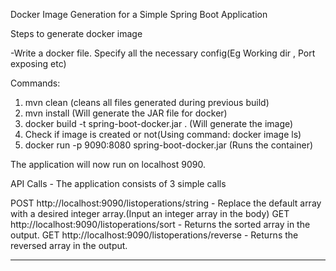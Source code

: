 Docker Image Generation for a Simple Spring Boot Application 

Steps to generate docker image

-Write a docker file. Specify all the necessary config(Eg Working dir , Port exposing etc)

Commands:
1) mvn clean   (cleans all files generated during previous build)
2) mvn install (Will generate the JAR file for docker)
3) docker build -t spring-boot-docker.jar .  (Will generate the image)
4) Check if image is created or not(Using command: docker image ls)
5) docker run -p 9090:8080 spring-boot-docker.jar (Runs the container) 

The application will now run on localhost 9090. 

API Calls - The application consists of 3 simple calls

POST http://localhost:9090/listoperations/string - Replace the default array with a desired integer array.(Input an integer array in the body)
GET  http://localhost:9090/listoperations/sort - Returns the sorted array in the output.
GET  http://localhost:9090/listoperations/reverse - Returns the reversed array in the output.

----------------------------------------------------------------------------------

